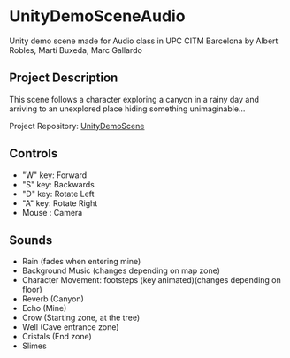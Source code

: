 # UnityDemoSceneAudio
Unity demo scene made for Audio class in UPC CITM Barcelona by Albert Robles, Martí Buxeda, Marc Gallardo

## Project Description
This scene follows a character exploring a canyon in a rainy day and arriving to an unexplored place hiding something unimaginable...

Project Repository: [UnityDemoScene](https://github.com/Marchusky/UnityDemoSceneAudio)

## Controls
- "W" key: Forward
- "S" key: Backwards
- "D" key: Rotate Left
- "A" key: Rotate Right
-  Mouse : Camera

## Sounds
- Rain (fades when entering mine)
- Background Music (changes depending on map zone)
- Character Movement: footsteps (key animated)(changes depending on floor)
- Reverb (Canyon)
- Echo (Mine)
- Crow (Starting zone, at the tree)
- Well (Cave entrance zone)
- Cristals (End zone)
- Slimes
